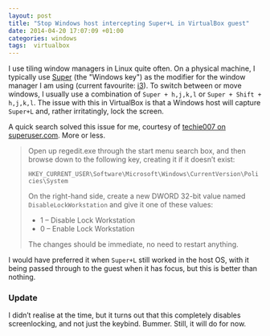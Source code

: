 ```yaml
---
layout: post
title: "Stop Windows host intercepting Super+L in VirtualBox guest"
date: 2014-04-20 17:07:09 +01:00
categories: windows
tags:  virtualbox
---
```

I use tiling window managers in Linux quite often. On a physical machine, I
typically use [Super][] (the "Windows key") as the modifier for the window
manager I am using (current favourite: [i3][]). To switch between or move
windows, I usually use a combination of `Super + h,j,k,l` or `Super + Shift +
h,j,k,l`. The issue with this in VirtualBox is that a Windows host will capture
`Super+L` and, rather irritatingly, lock the screen.

A quick search solved this issue for me, courtesy of [techie007 on
superuser.com][superuser-techie007]. More or less.

  > Open up regedit.exe through the start menu search box, and then browse down
  > to the following key, creating it if it doesn’t exist:
  >
  > `HKEY_CURRENT_USER\Software\Microsoft\Windows\CurrentVersion\Policies\System`
  >
  > On the right-hand side, create a new DWORD 32-bit value named
  > `DisableLockWorkstation` and give it one of these values:
  >
  > * 1 – Disable Lock Workstation
  > * 0 – Enable Lock Workstation
  >
  > The changes should be immediate, no need to restart anything.

I would have preferred it when `Super+L` still worked in the host OS, with it
being passed through to the guest when it has focus, but this is better than
nothing.

### Update
I didn’t realise at the time, but it turns out that this completely disables
screenlocking, and not just the keybind. Bummer. Still, it will do for now.

[i3]: http://i3wm.org/
[super]: http://en.wikipedia.org/wiki/Super_key_(keyboard_button)
[superuser-techie007]: http://superuser.com/questions/121787/disable-windows-key-hotkeys-when-using-virtualbox
